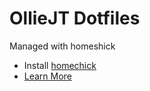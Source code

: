 # OllieJT Dotfiles
Managed with homeshick
 - Install [homechick](https://github.com/andsens/homeshick/wiki/Installation)
 - [Learn More](https://github.com/andsens/homeshick/wiki/Tutorials)
